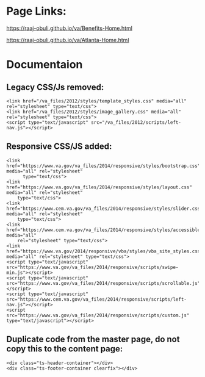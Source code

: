 # Page Links:
https://raaj-obuli.github.io/va/Benefits-Home.html

https://raaj-obuli.github.io/va/Atlanta-Home.html

# Documentaion

## Legacy CSS/Js removed:

```
<link href="/va_files/2012/styles/template_styles.css" media="all" rel="stylesheet" type="text/css">
<link href="/va_files/2012/styles/image_gallery.css" media="all" rel="stylesheet" type="text/css">
<script type="text/javascript" src="/va_files/2012/scripts/left-nav.js"></script>
```

## Responsive CSS/JS added:

```
<link href="https://www.va.gov/va_files/2014/responsive/styles/bootstrap.css" media="all" rel="stylesheet"
      type="text/css">
<link href="https://www.va.gov/va_files/2014/responsive/styles/layout.css" media="all" rel="stylesheet"
    type="text/css">
<link href="https://www.cem.va.gov/va_files/2014/responsive/styles/slider.css" media="all" rel="stylesheet"
    type="text/css">
<link href="https://www.cem.va.gov/va_files/2014/responsive/styles/accessibleMegaMenu.css" media="all"
    rel="stylesheet" type="text/css">
<link href="https://www.va.gov/2014/responsive/vba/styles/vba_site_styles.css" media="all" rel="stylesheet" type="text/css">
<script type="text/javascript" src="https://www.va.gov/va_files/2014/responsive/scripts/swipe-min.js"></script>
<script type="text/javascript" src="https://www.va.gov/va_files/2014/responsive/scripts/scrollable.js"></script>
<script type="text/javascript" src="https://www.cem.va.gov/va_files/2014/responsive/scripts/left-nav.js"></script>
<script src="https://www.va.gov/va_files/2014/responsive/scripts/custom.js" type="text/javascript"></script>
```

## Duplicate code from the master page, do not copy this to the content page:

```
<div class="ts-header-container"></div>
<div class="ts-footer-container clearfix"></div>
```

